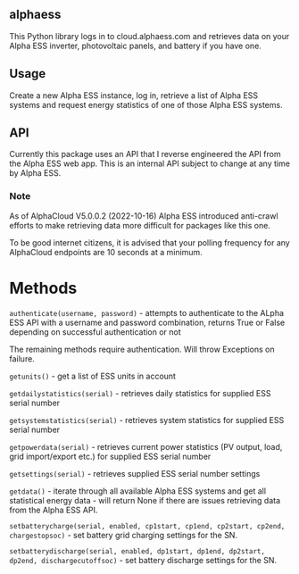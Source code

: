 ## alphaess
This Python library logs in to cloud.alphaess.com and retrieves data on your Alpha ESS inverter, photovoltaic panels, and battery if you have one.

## Usage

Create a new Alpha ESS instance, log in, retrieve a list of Alpha ESS systems and request energy statistics of one of those Alpha ESS systems. 

## API

Currently this package uses an API that I reverse engineered the API from the Alpha ESS web app. This is an internal API subject to change at any time by Alpha ESS.

### Note

As of AlphaCloud V5.0.0.2 (2022-10-16) Alpha ESS introduced anti-crawl efforts to make retrieving data more difficult for packages like this one.

To be good internet citizens, it is advised that your polling frequency for any AlphaCloud endpoints are 10 seconds at a minimum.

# Methods

`authenticate(username, password)` - attempts to authenticate to the ALpha ESS API with a username and password combination, returns True or False depending on successful authentication or not

The remaining methods require authentication. Will throw Exceptions on failure.

`getunits()` - get a list of ESS units in account

`getdailystatistics(serial)` - retrieves daily statistics for supplied ESS serial number

`getsystemstatistics(serial)` - retrieves system statistics for supplied ESS serial number

`getpowerdata(serial)` - retrieves current power statistics (PV output, load, grid import/export etc.) for supplied ESS serial number

`getsettings(serial)` - retrieves supplied ESS serial number settings

`getdata()` - iterate through all available Alpha ESS systems and get all statistical energy data - will return None if there are issues retrieving data from the Alpha ESS API.

`setbatterycharge(serial, enabled, cp1start, cp1end, cp2start, cp2end, chargestopsoc)` - set battery grid charging settings for the SN.

`setbatterydischarge(serial, enabled, dp1start, dp1end, dp2start, dp2end, dischargecutoffsoc)` - set battery discharge settings for the SN.
